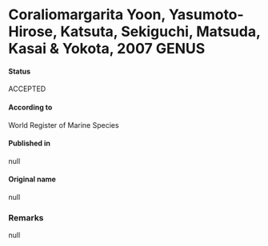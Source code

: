 Coraliomargarita Yoon, Yasumoto-Hirose, Katsuta, Sekiguchi, Matsuda, Kasai & Yokota, 2007 GENUS
=======

#### Status
ACCEPTED

#### According to
World Register of Marine Species

#### Published in
null

#### Original name
null

### Remarks
null
